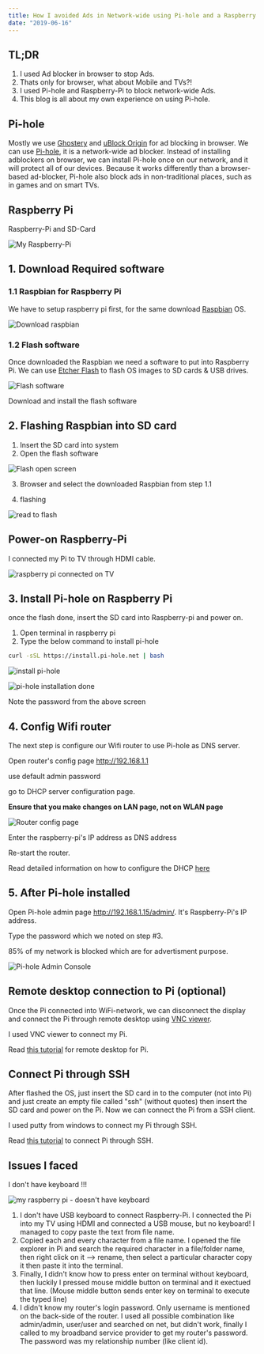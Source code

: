 ```yaml
---
title: How I avoided Ads in Network-wide using Pi-hole and a Raspberry Pi
date: "2019-06-16"
---
```


## TL;DR

1. I used Ad blocker in browser to stop Ads.
2. Thats only for browser, what about Mobile and TVs?!
3. I used Pi-hole and Raspberry-Pi to block network-wide Ads.
4. This blog is all about my own experience on using Pi-hole.

## Pi-hole

Mostly we use [Ghostery](https://www.ghostery.com/) and [uBlock Origin](https://github.com/gorhill/uBlock) for ad blocking in browser. We can use [Pi-hole](https://pi-hole.net/), it is a network-wide ad blocker. Instead of installing adblockers on browser, we can install Pi-hole once on our network, and it will protect all of our devices. Because it works differently than a browser-based ad-blocker, Pi-hole also block ads in non-traditional places, such as in games and on smart TVs.

## Raspberry Pi

Raspberry-Pi and SD-Card

![My Raspberry-Pi](my-raspberry-pi.jpg)

## 1. Download Required software

### 1.1 Raspbian for Raspberry Pi

We have to setup raspberry pi first, for the same download [Raspbian](https://www.raspberrypi.org/downloads/raspbian/) OS.

![Download raspbian](./02-Download-Raspbian-for-Raspberry-Pi.png)

### 1.2 Flash software

Once downloaded the Raspbian we need a software to put into Raspberry Pi. We can use [Etcher Flash](https://www.balena.io/etcher/) to flash OS images to SD cards & USB drives.

![Flash software](./03-balenaEtcher-Home.png)

Download and install the flash software

## 2. Flashing Raspbian into SD card

1. Insert the SD card into system
2. Open the flash software

![Flash open screen](./04-Etcher-Select-image.png)

3. Browser and select the downloaded Raspbian from step 1.1

4. flashing

![read to flash](./06-ready-to-flash.png)

## Power-on Raspberry-Pi

I connected my Pi to TV through HDMI cable.

![raspberry pi connected on TV](./raspberry-pi-connected-on-TV.jpg)

## 3. Install Pi-hole on Raspberry Pi

once the flash done, insert the SD card into Raspberry-pi and power on.

1. Open terminal in raspberry pi
2. Type the below command to install pi-hole

```bash
curl -sSL https://install.pi-hole.net | bash
```

![install pi-hole](./09-pi-hole-installation-1.png)

![pi-hole installation done](./10-pi-hole-installation-last-screen-with-pass.png)

Note the password from the above screen

## 4. Config Wifi router

The next step is configure our Wifi router to use Pi-hole as DNS server.

Open router's config page http://192.168.1.1

use default admin password

go to DHCP server configuration page.

**Ensure that you make changes on LAN page, not on WLAN page**

![Router config page](./router-config-page.png)

Enter the raspberry-pi's IP address as DNS address

Re-start the router.

Read detailed information on how to configure the DHCP [here](https://discourse.pi-hole.net/t/how-do-i-configure-my-devices-to-use-pi-hole-as-their-dns-server/245)

## 5. After Pi-hole installed

Open Pi-hole admin page http://192.168.1.15/admin/. It's Raspberry-Pi's IP address.

Type the password which we noted on step #3.

85% of my network is blocked which are for advertisment purpose.

![Pi-hole Admin Console](./Pi-hole-Admin-Console.png)

## Remote desktop connection to Pi (optional)

Once the Pi connected into WiFi-network, we can disconnect the display and connect the Pi through remote desktop using [VNC viewer](https://www.realvnc.com/en/connect/download/viewer/).

I used VNC viewer to connect my Pi.

Read [this tutorial](http://www.circuitbasics.com/access-raspberry-pi-desktop-remote-connection/) for remote desktop for Pi.

## Connect Pi through SSH

After flashed the OS, just insert the SD card in to the computer (not into Pi) and just create an empty file called "ssh" (without quotes) then insert the SD card and power on the Pi. Now we can connect the Pi from a SSH client.

I used putty from windows to connect my Pi through SSH.

Read [this tutorial](https://www.raspberrypi.org/magpi/ssh-remote-control-raspberry-pi/) to connect Pi through SSH.

## Issues I faced

I don't have keyboard !!!

![my raspberry pi - doesn't have keyboard](./my-raspberry-pi-does-not-have-keyboard)

1. I don't have USB keyboard to connect Raspberry-Pi. I connected the Pi into my TV using HDMI and connected a USB mouse, but no keyboard! I managed to copy paste the text from file name.
2. Copied each and every character from a file name. I opened the file explorer in Pi and search the required character in a file/folder name, then right click on it --> rename, then select a particular character copy it then paste it into the terminal.
3. Finally, I didn't know how to press enter on terminal without keyboard, then luckily I pressed mouse middle button on terminal and it exectued that line. (Mouse middle button sends enter key on terminal to execute the typed line)
4. I didn't know my router's login password. Only username is mentioned on the back-side of the router. I used all possible combination like admin/admin, user/user and searched on net, but didn't work, finally I called to my broadband service provider to get my router's password. The password was my relationship number (like client id).
